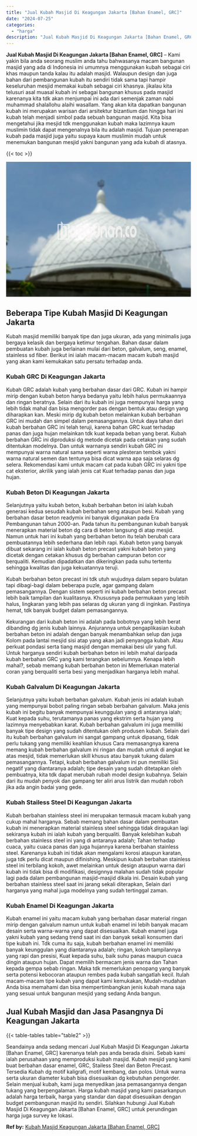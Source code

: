 ```yaml
---
title: "Jual Kubah Masjid Di Keagungan Jakarta [Bahan Enamel, GRC]"
date: "2024-07-25"
categories: 
  - "harga"
description: "Jual Kubah Masjid Di Keagungan Jakarta [Bahan Enamel, GRC]. Seandainya anda sedang mencari Jual Kubah Masjid Di Keagungan Jakarta [Bahan Enamel, GRC] karen..."
---
```


**Jual Kubah Masjid Di Keagungan Jakarta \[Bahan Enamel, GRC\]** – Kami yakin bila anda seorang muslim anda tahu bahwasanya macam bangunan masjid yang ada di Indonesia ini umumnya menggunakan kubah sebagai ciri khas maupun tanda kalau itu adalah masjid. Walaupun design dan juga bahan dari pembangunan kubah itu sendiri tidak sama tapi hampir keseluruhan mesjid memakai kubah sebagai ciri khasnya. jikalau kita telusuri asal muasal kubah ini sebagai bangunan khusus pada masjid karenanya kita tdk akan menjumpai ini ada dari semenjak zaman nabi muhammad shalallohu alaihi wasallam. Yang akan kita dapatkan bangunan kubah ini merupakan warisan dari arsitektur bizantium dan hingga hari ini kubah telah menjadi simbol pada sebuah bangunan masjid. Kita bisa mengetahui jika mesjid tdk menggunakan kubah maka lazimnya kaum muslimin tidak dapat mengenalnya bila itu adalah masjid. Tujuan penerapan kubah pada masjid juga yaitu supaya kaum muslimin mudah untuk menemukan bangunan mesjid yakni bangunan yang ada kubah di atasnya.

{{< toc >}}

![Jual Kubah Masjid Di Keagungan Jakarta [Bahan Enamel, GRC]](/images/jual-kubah-masjid-02.png)

## Beberapa Tipe Kubah Masjid Di Keagungan Jakarta

Kubah masjid memiliki banyak tipe dan juga ukuran, ada yang minimalis juga bergaya kelasik dan bergaya ketimur tengahan. Bahan dasar dalam pembuatan kubah juga berlainan mulai dari beton, galvalum, seng, enamel, stainless sd fiber. Berikut ini ialah macam-macam macam kubah masjid yang akan kami kemukakan satu persatu terhadap anda.

### Kubah GRC Di Keagungan Jakarta

Kubah GRC adalah kubah yang berbahan dasar dari GRC. Kubah ini hampir mirip dengan kubah beton hanya bedanya yaitu lebih halus permukaannya dan ringan beratnya. Selain dari itu kubah ini juga mempunyai harga yang lebih tidak mahal dan bisa mengorder pas dengan bentuk atau design yang diharapkan kan. Meski mirip dg kubah beton melainkan kubah berbahan GRC ini mudah dan simpel dalam pemasangannya. Untuk daya tahan dari kubah berbahan GRC ini telah teruji, karena bahan GRC kuat terhadap panas dan juga hujan melainkan tdk kuat kepada beban yang berat. Kubah berbahan GRC ini diproduksi dg metode dicetak pada cetakan yang sudah ditentukan modelnya. Dan untuk warnanya sendiri kubah GRC ini mempunyai warna natural sama seperti warna plesteran tembok yakni warna natural semen dan tentunya bisa dicat warna apa saja selaras dg selera. Rekomendasi kami untuk macam cat pada kubah GRC ini yakni tipe cat eksterior, akrilik yang ialah jenis cat Kuat terhadap panas dan juga hujan.

### Kubah Beton Di Keagungan Jakarta

Selanjutnya yaitu kubah beton, kubah berbahan beton ini ialah kubah generasi kedua sesudah kubah berbahan seng ataupun besi. Kubah yang berbahan dasar beton readymix ini banyak digunakan pada Era Pembangunan tahun 2000-an. Pada tahun itu pembangunan kubah banyak menerapkan material beton dg cara di beton langsung di atap mesjid. Namun untuk hari ini kubah yang berbahan beton itu telah berubah cara pembuatannya lebih sederhana dan lebih rapi. Kubah beton yang banyak dibuat sekarang ini ialah kubah beton precast yakni kubah beton yang dicetak dengan cetakan khusus dg berbahan campuran beton cor berqualiti. Kemudian dipadatkan dan dikeringkan pada suhu tertentu sehingga kwalitas dan juga kekuatannya teruji.

Kubah berbahan beton precast ini tdk utuh wujudnya dalam separo bulatan tapi dibagi-bagi dalam beberapa puzle, agar gampang dalam pemasangannya. Dengan sistem seperti ini kubah berbahan beton precast lebih baik tampilan dan kualitasnya. Khususnya pada permukaan yang lebih halus, lingkaran yang lebih pas selaras dg ukuran yang di inginkan. Pastinya hemat, tdk banyak budget dalam pemasangannya.

Kekurangan dari kubah beton ini adalah pada bobotnya yang lebih berat dibanding dg jenis kubah lainnya. Anjurannya untuk pengaplikasian kubah berbahan beton ini adalah dengan banyak menambahkan selup dan juga Kolom pada lantai mesjid sisi atap yang akan jadi penyangga kubah. Atau perkuat pondasi serta tiang masjid dengan memakai besi ulir yang full. Untuk harganya sendiri kubah berbahan beton ini lebih mahal daripada kubah berbahan GRC yang kami terangkan sebelumnya. Kenapa lebih mahal?, sebab memang kubah berbahan beton ini Memerlukan material coran yang berqualiti serta besi yang menjadikan harganya lebih mahal.

### Kubah Galvalum Di Keagungan Jakarta

Selanjutnya yaitu kubah berbahan galvalum. Kubah jenis ini adalah kubah yang mempunyai bobot paling ringan sebab berbahan galvalum. Maka jenis kubah ini begitu banyak mempunyai keunggulan yang di antaranya ialah; Kuat kepada suhu, terutamanya panas yang ekstrim serta hujan yang lazimnya menyebabkan karat. Kubah berbahan galvalum ini juga memiliki banyak tipe design yang sudah ditentukan oleh produsen kubah. Selain dari itu kubah berbahan galvalum ini sangat gampang untuk dipasang, tidak perlu tukang yang memiliki keahlian khusus Cara memasangnya karena memang kubah berbahan galvalum ini ringan dan mudah untuk di angkat ke atas mesjid, tidak memerlukan skill khusus atau banyak tukang dalam pemasangannya. Tetapi, kubah berbahan galvalum ini pun memiliki Sisi negatif yang diantaranya adalah; tipe desain yang sudah ditetapkan oleh pembuatnya, kita tdk dapat merubah rubah model design kubahnya. Selain dari itu mudah penyok dan gampang ter aliri arus listrik dan mudah roboh jika ada angin badai yang gede.

### Kubah Stailess Steel Di Keagungan Jakarta

Kubah berbahan stainless steel ini merupakan termasuk macam kubah yang cukup mahal harganya. Sebab memang bahan dasar dalam pembuatan kubah ini menerapkan material stainless steel sehingga tidak diragukan lagi sekiranya kubah ini ialah kubah yang berqualiti. Banyak kelebihan kubah berbahan stainless steel ini yang di antaranya adalah; Tahan terhadap cuaca, yaitu cuaca panas dan juga hujannya karena berbahan stainless steel. Karenanya kubah ini tidak akan mengalami korosi ataupun karatan, juga tdk perlu dicat maupun difinishing. Meskipun kubah berbahan stainless steel ini terbilang kokoh, awet melainkan untuk design ataupun warna dari kubah ini tidak bisa di modifikasi, designnya malahan sudah tidak popular lagi pada dalam pembangunan masjid-masjid dikala ini. Desain kubah yang berbahan stainless steel saat ini jarang sekali diterapkan, Selain dari harganya yang mahal juga modelnya yang sudah tertinggal zaman.

### Kubah Enamel Di Keagungan Jakarta

Kubah enamel ini yaitu macam kubah yang berbahan dasar material ringan mirip dengan galvalum namun untuk kubah enamel ini lebih banyak macam desain serta warna-warna yang dapat disesuaikan. Kubah enamel juga yakni kubah yang sedang trend saat ini dan banyak sekali konsumen dari tipe kubah ini. Tdk cuma itu saja, kubah berbahan enamel ini memiliki banyak keunggulan yang diantaranya adalah; ringan, kokoh tampilannya yang rapi dan presisi, Kuat kepada suhu, baik suhu panas maupun cuaca dingin ataupun hujan. Dapat memilih bermacam jenis warna dan Tahan kepada gempa sebab ringan. Maka tdk memerlukan penopang yang banyak serta potensi kebocoran ataupun rembes pada kubah sangatlah kecil. Itulah macam-macam tipe kubah yang dapat kami kemukakan, Mudah-mudahan Anda bisa memahami dan bisa mempertimbangkan jenis kubah mana saja yang sesuai untuk bangunan mesjid yang sedang Anda bangun.

## Jual Kubah Masjid dan Jasa Pasangnya Di Keagungan Jakarta

{{< table-tables table="table2" >}}

Seandainya anda sedang mencari Jual Kubah Masjid Di Keagungan Jakarta \[Bahan Enamel, GRC\] karenanya telah pas anda berada disini. Sebab kami ialah perusahaan yang memproduksi kubah masjid. Kubah mesjid yang kami buat berbahan dasar enamel, GRC, Stailess Steel dan Beton Precast. Tersedia Kubah dg motif kaligrafi, motif kembang, dan polos. Untuk warna serta ukuran diameter kubah bisa disesuaikan dg kebutuhan pengorder. Selain menjual kubah, kami juga menyedikan jasa pemasangannya dengan tukang yang berpengalaman. Harga kubah masjid yang kami pasarkanpun adalah harga terbaik, harga yang standar dan dapat disesuaikan dengan budget pembangunan masjid itu sendiri. Silahkan hubungi Jual Kubah Masjid Di Keagungan Jakarta \[Bahan Enamel, GRC\] untuk perundingan harga juga survey ke lokasi.

**Ref by:** [Kubah Masjid Keagungan Jakarta [Bahan Enamel, GRC]](https://id.wikipedia.org/wiki/Kubah)
